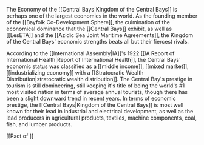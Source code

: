 The Economy of the [[Central Bays|Kingdom of the Central Bays]] is perhaps one of the largest economies in the world. As the founding member of the [[Bayfolk Co-Development Sphere]], the culmination of the economical dominance that the [[Central Bays]] exhibit, as well as [[LesETA]] and the [[Azidic Sea Joint Maritime Agreements]], the Kingdom of the Central Bays' economic strengths beats all but their fiercest rivals. 

According to the [[International Assembly|IA]]'s 1922 [[IA Report of International Health|Report of International Health]], the Central Bays' economic status was classified as a [[middle income]], [[mixed market]], [[industrializing economy]] with a [[Stratocratic Wealth Distribution|stratocratic wealth distribution]]. The Central Bay's prestige in tourism is still domineering, still keeping it's title of being the world's #1 most visited nation in terms of average annual tourists, though there has been a slight downward trend in recent years. In terms of economic prestige, the [[Central Bays|Kingdom of the Central Bays]] is most well known for their lead in industrial and electrical development, as well as the lead producers in agricultural products, textiles, machine components, coal, fish, and lumber products.



[[Pact of ]]